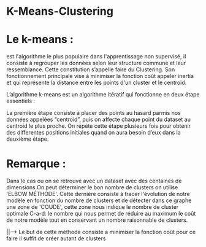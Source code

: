 # K-Means-Clustering
# Le k-means :
est l'algorithme le plus populaire dans l'apprentissage non supervisé, il consiste à regrouper les données selon leur structure commune  et leur ressemblance. Cette constitution s’appelle faire du Clustering. Son fonctionnement principale vise à minimiser la fonction coût appeler inertia et qui représente la distance entre les points d'un cluster et le centroid.

L’algorithme k-means est un algorithme itératif qui fonctionne en deux étape essentiels :

La première étape consiste à placer des points au hasard parmis nos données appelées “centroid”, puis on affecte chaque point du dataset au centroid le plus proche. On répète cette étape plusieurs fois  pour obtenir des differentes positions initiales quand on aura besoin d’eux dans la deuxième étape. 

# Remarque :
Dans le cas ou on se retrouve avec un dataset avec des centaines de dimensions 
On peut déterminer le bon nombre de clusters on utilise 'ELBOW MÉTHODE'. Cette dernière consiste à tracer l'évolution de notre 
modèle en fonction du nombre de clusters et de détecter dans ce graphe une zone de 'COUDE', cette zone nous indique le nombre de cluster optimale
C-a-d: le nombre  qui nous permet de réduire au maximum le coût de notre modèle tout en conservant un nombre raisonnable de clusters.

||--> Le but de cette méthode consiste a minimiser la fonction coût pour ce faire il suffit de créer autant de clusters 



